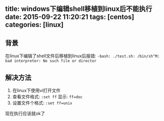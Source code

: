 title: windows下编辑shell移植到linux后不能执行
date: 2015-09-22 11:20:21
tags: [centos]
categories: [linux]
---

## 背景 ##
在linux下编辑了shell文件后移植到linux后报错: `-bash: ./test.sh: /bin/sh^M: bad interpreter: No such file or director`

## 解决方法 ##
1. 在linux下使用vi打开文件
2. 查看文件格式: `:set ff` 显示: `ff=doc`
3. 设置文件个格式: `:set ff=unix`

现在执行应该就ok了